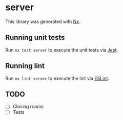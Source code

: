# server

This library was generated with [Nx](https://nx.dev).

## Running unit tests

Run `nx test server` to execute the unit tests via [Jest](https://jestjs.io).

## Running lint

Run `nx lint server` to execute the lint via [ESLint](https://eslint.org/).

## TODO

- [ ] Closing rooms
- [ ] Tests
